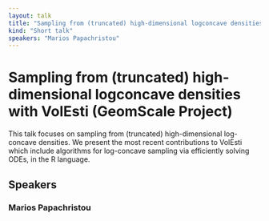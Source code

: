 ```yaml
---
layout: talk
title: "Sampling from (truncated) high-dimensional logconcave densities with VolEsti (GeomScale Project)"
kind: "Short talk"
speakers: "Marios Papachristou"
---
```


# Sampling from (truncated) high-dimensional logconcave densities with VolEsti (GeomScale Project)

This talk focuses on sampling from (truncated) high-dimensional log-concave densities. We present the most recent contributions to VolEsti which include algorithms for log-concave sampling via efficiently solving ODEs, in the R language.

## Speakers

### Marios Papachristou


